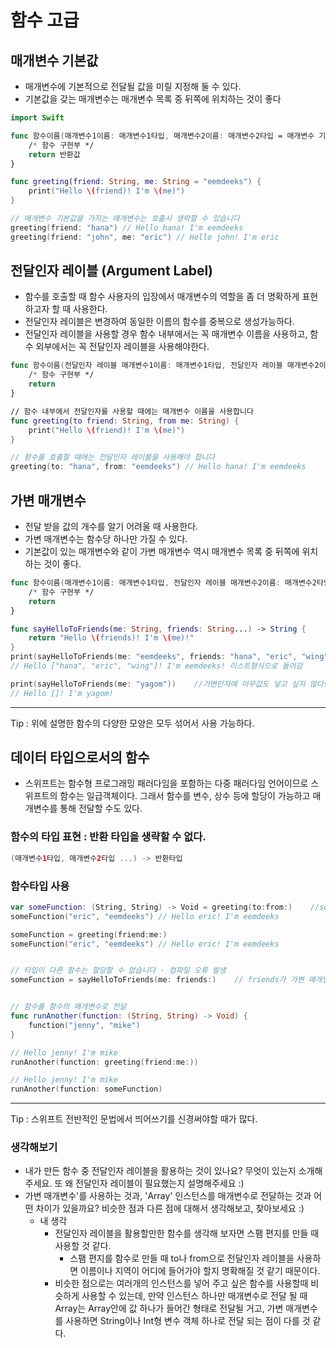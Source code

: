 # 함수 고급
## 매개변수 기본값
- 매개변수에 기본적으로 전달될 값을 미릴 지정해 둘 수 있다.
- 기본값을 갖는 매개변수는 매개변수 목록 중 뒤쪽에 위치하는 것이 좋다

```swift
import Swift

func 함수이름(매개변수1이름: 매개변수1타입, 매개변수2이름: 매개변수2타입 = 매개변수 기본값 ...) -> 반환타입 {
    /* 함수 구현부 */
    return 반환값
}

func greeting(friend: String, me: String = "eemdeeks") {
    print("Hello \(friend)! I'm \(me)")
}

// 매개변수 기본값을 가지는 매개변수는 호출시 생략할 수 있습니다
greeting(friend: "hana") // Hello hana! I'm eemdeeks
greeting(friend: "john", me: "eric") // Hello john! I'm eric
``` 


## 전달인자 레이블 (Argument Label)
- 함수를 호출할 때 함수 사용자의 입장에서 매개변수의 역할을 좀 더 명확하게 표현하고자 할 때 사용한다.
- 전달인자 레이블은 변경하여 동일한 이름의 함수를 중복으로 생성가능하다.
- 전달인자 레이블을 사용할 경우 함수 내부에서는 꼭 매개변수 이름을 사용하고, 함수 외부에서는 꼭 전달인자 레이블을 사용해야한다.
```swift
func 함수이름(전달인자 레이블 매개변수1이름: 매개변수1타입, 전달인자 레이블 매개변수2이름: 매개변수2타입 ...) -> 반환타입 {
    /* 함수 구현부 */
    return
}

// 함수 내부에서 전달인자를 사용할 때에는 매개변수 이름을 사용합니다
func greeting(to friend: String, from me: String) {
    print("Hello \(friend)! I'm \(me)")
}

// 함수를 호출할 때에는 전달인자 레이블을 사용해야 합니다
greeting(to: "hana", from: "eemdeeks") // Hello hana! I'm eemdeeks
```


## 가변 매개변수
- 전달 받을 값의 개수를 알기 어려울 때 사용한다.
- 가변 매개변수는 함수당 하나만 가질 수 있다.
- 기본값이 있는 매개변수와 같이 가변 매개변수 역시 매개변수 목록 중 뒤쪽에 위치하는 것이 좋다.

```swift
func 함수이름(매개변수1이름: 매개변수1타입, 전달인자 레이블 매개변수2이름: 매개변수2타입...) -> 반환타입 {
    /* 함수 구현부 */
    return
}

func sayHelloToFriends(me: String, friends: String...) -> String {
    return "Hello \(friends)! I'm \(me)!"
}
print(sayHelloToFriends(me: "eemdeeks", friends: "hana", "eric", "wing"))    //전달인자를 비워두거나, nil넣을 경우 오류발생
// Hello ["hana", "eric", "wing"]! I'm eemdeeks! 리스트형식으로 들어감

print(sayHelloToFriends(me: "yagom"))    //가변인자에 아무값도 넣고 싶지 않다면 전달인자 레이블을 비워두면 된다.
// Hello []! I'm yagom!

```
***

Tip : 위에 설명한 함수의 다양한 모양은 모두 섞어서 사용 가능하다.


## 데이터 타입으로서의 함수
- 스위프트는 함수형 프로그래밍 패러다임을 포함하는 다중 패러다임 언어이므로 스위프트의 함수는 일급객체이다. 그래서 함수를 변수, 상수 등에 할당이 가능하고 매개변수를 통해 전달할 수도 있다.



### 함수의 타입 표현 : 반환 타입을 생략할 수 없다.

```swift
(매개변수1타입, 매개변수2타입 ...) -> 반환타입
```

### 함수타입 사용

```swift
var someFunction: (String, String) -> Void = greeting(to:from:)    //someFunction 변수에 함수 greeting을 넣어줌.
someFunction("eric", "eemdeeks") // Hello eric! I'm eemdeeks

someFunction = greeting(friend:me:)
someFunction("eric", "eemdeeks") // Hello eric! I'm eemdeeks


// 타입이 다른 함수는 할당할 수 없습니다 - 컴파일 오류 발생
someFunction = sayHelloToFriends(me: friends:)    // friends가 가변 매개변수를 사용했기에 타입이 다름.


// 함수를 함수의 매개변수로 전달
func runAnother(function: (String, String) -> Void) {
    function("jenny", "mike")
}

// Hello jenny! I'm mike
runAnother(function: greeting(friend:me:))

// Hello jenny! I'm mike
runAnother(function: someFunction)
```

***

Tip : 스위프트 전반적인 문법에서 띄어쓰기를 신경써야할 때가 많다.


### 생각해보기
* 내가 만든 함수 중 전달인자 레이블을 활용하는 것이 있나요? 무엇이 있는지 소개해주세요. 또 왜 전달인자 레이블이 필요했는지 설명해주세요 :)
* 가변 매개변수'를 사용하는 것과, 'Array' 인스턴스를 매개변수로 전달하는 것과 어떤 차이가 있을까요? 비슷한 점과 다른 점에 대해서 생각해보고, 찾아보세요 :)
    * 내 생각
        * 전달인자 레이블을 활용할만한 함수를 생각해 보자면 스팸 편지를 만들 때 사용할 것 같다.
            * 스팸 편지를 함수로 만들 때 to나 from으로 전달인자 레이블을 사용하면 이름이나 지역이 어디에 들어가야 할지 명확해질 것 같기 때문이다.
        * 비슷한 점으로는 여러개의 인스턴스를 넣어 주고 싶은 함수를 사용할때 비슷하게 사용할 수 있는데, 만약 인스턴스 하나만 매개변수로 전달 될 때 Array는 Array안에 값 하나가 들어간 형태로 전달될 거고, 가변 매개변수를 사용하면 String이나 Int형 변수 객체 하나로 전달 되는 점이 다를 것 같다.
        
